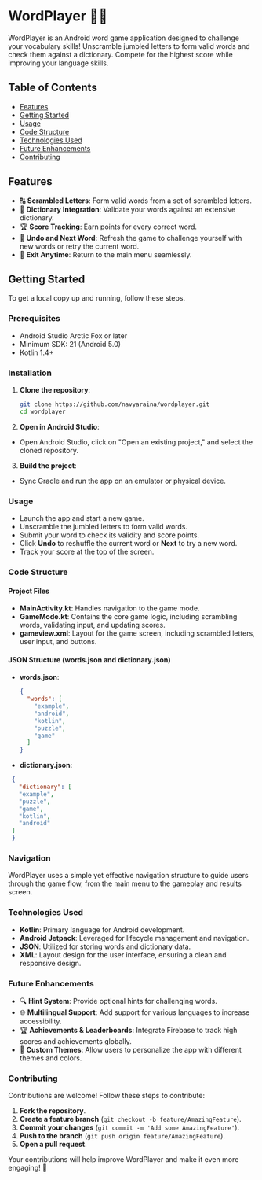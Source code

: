# WordPlayer 🎲🔤

WordPlayer is an Android word game application designed to challenge your vocabulary skills! Unscramble jumbled letters to form valid words and check them against a dictionary. Compete for the highest score while improving your language skills.

## Table of Contents
- [Features](#features)
- [Getting Started](#getting-started)
- [Usage](#usage)
- [Code Structure](#code-structure)
- [Technologies Used](#technologies-used)
- [Future Enhancements](#future-enhancements)
- [Contributing](#contributing)

## Features
- 🔠 **Scrambled Letters**: Form valid words from a set of scrambled letters.
- 📖 **Dictionary Integration**: Validate your words against an extensive dictionary.
- 🏆 **Score Tracking**: Earn points for every correct word.
- 🔄 **Undo and Next Word**: Refresh the game to challenge yourself with new words or retry the current word.
- 🚪 **Exit Anytime**: Return to the main menu seamlessly.

## Getting Started
To get a local copy up and running, follow these steps.

### Prerequisites
- Android Studio Arctic Fox or later
- Minimum SDK: 21 (Android 5.0)
- Kotlin 1.4+

### Installation
1. **Clone the repository**:
   ```bash
   git clone https://github.com/navyaraina/wordplayer.git
   cd wordplayer
   ```
2. **Open in Android Studio**:
- Open Android Studio, click on "Open an existing project," and select the cloned repository.
3. **Build the project**:
- Sync Gradle and run the app on an emulator or physical device.

### Usage
- Launch the app and start a new game.
- Unscramble the jumbled letters to form valid words.
- Submit your word to check its validity and score points.
- Click **Undo** to reshuffle the current word or **Next** to try a new word.
- Track your score at the top of the screen.

### Code Structure
#### Project Files
- **MainActivity.kt**: Handles navigation to the game mode.
- **GameMode.kt**: Contains the core game logic, including scrambling words, validating input, and updating scores.
- **gameview.xml**: Layout for the game screen, including scrambled letters, user input, and buttons.

#### JSON Structure (words.json and dictionary.json)
- **words.json**:
  ```json
  {
    "words": [
      "example",
      "android",
      "kotlin",
      "puzzle",
      "game"
    ]
  }
  ```
- **dictionary.json**:
 ```json
  {
    "dictionary": [
    "example",
    "puzzle",
    "game",
    "kotlin",
    "android"
  ]
  }
  ```

### Navigation  
WordPlayer uses a simple yet effective navigation structure to guide users through the game flow, from the main menu to the gameplay and results screen.

### Technologies Used  
- **Kotlin**: Primary language for Android development.  
- **Android Jetpack**: Leveraged for lifecycle management and navigation.  
- **JSON**: Utilized for storing words and dictionary data.  
- **XML**: Layout design for the user interface, ensuring a clean and responsive design.

### Future Enhancements  
- 🔍 **Hint System**: Provide optional hints for challenging words.  
- 🌐 **Multilingual Support**: Add support for various languages to increase accessibility.  
- 🏆 **Achievements & Leaderboards**: Integrate Firebase to track high scores and achievements globally.  
- 🎨 **Custom Themes**: Allow users to personalize the app with different themes and colors.

### Contributing  
Contributions are welcome! Follow these steps to contribute:  
1. **Fork the repository**.  
2. **Create a feature branch** (`git checkout -b feature/AmazingFeature`).  
3. **Commit your changes** (`git commit -m 'Add some AmazingFeature'`).  
4. **Push to the branch** (`git push origin feature/AmazingFeature`).  
5. **Open a pull request**.

Your contributions will help improve WordPlayer and make it even more engaging! 🌟  
